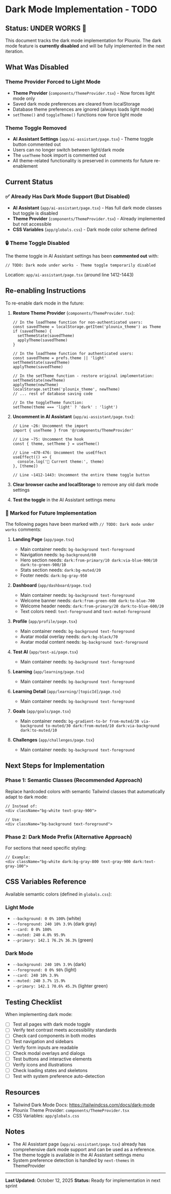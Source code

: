 # Dark Mode Implementation - TODO

## Status: UNDER WORKS 🚧

This document tracks the dark mode implementation for Plounix. The dark mode feature is **currently disabled** and will be fully implemented in the next iteration.

## What Was Disabled

### Theme Provider Forced to Light Mode
- **Theme Provider** (`components/ThemeProvider.tsx`) - Now forces light mode only
- Saved dark mode preferences are cleared from localStorage
- Database theme preferences are ignored (always loads light mode)
- `setTheme()` and `toggleTheme()` functions now force light mode

### Theme Toggle Removed
- **AI Assistant Settings** (`app/ai-assistant/page.tsx`) - Theme toggle button commented out
- Users can no longer switch between light/dark mode
- The `useTheme` hook import is commented out
- All theme-related functionality is preserved in comments for future re-enablement

## Current Status

### ✅ Already Has Dark Mode Support (But Disabled)
- **AI Assistant** (`app/ai-assistant/page.tsx`) - Has full dark mode classes but toggle is disabled
- **Theme Provider** (`components/ThemeProvider.tsx`) - Already implemented but not accessible
- **CSS Variables** (`app/globals.css`) - Dark mode color scheme defined

### 🔒 Theme Toggle Disabled
The theme toggle in AI Assistant settings has been **commented out** with:
```tsx
// TODO: Dark mode under works - Theme toggle temporarily disabled
```

Location: `app/ai-assistant/page.tsx` (around line 1412-1443)

## Re-enabling Instructions

To re-enable dark mode in the future:

1. **Restore Theme Provider** (`components/ThemeProvider.tsx`):
   ```tsx
   // In the loadTheme function for non-authenticated users:
   const savedTheme = localStorage.getItem('plounix_theme') as Theme
   if (savedTheme) {
     setThemeState(savedTheme)
     applyTheme(savedTheme)
   }
   
   // In the loadTheme function for authenticated users:
   const savedTheme = prefs.theme || 'light'
   setThemeState(savedTheme)
   applyTheme(savedTheme)
   
   // In the setTheme function - restore original implementation:
   setThemeState(newTheme)
   applyTheme(newTheme)
   localStorage.setItem('plounix_theme', newTheme)
   // ... rest of database saving code
   
   // In the toggleTheme function:
   setTheme(theme === 'light' ? 'dark' : 'light')
   ```

2. **Uncomment in AI Assistant** (`app/ai-assistant/page.tsx`):
   ```tsx
   // Line ~26: Uncomment the import
   import { useTheme } from '@/components/ThemeProvider'
   
   // Line ~75: Uncomment the hook
   const { theme, setTheme } = useTheme()
   
   // Line ~470-476: Uncomment the useEffect
   useEffect(() => {
     console.log('🎨 Current theme:', theme)
   }, [theme])
   
   // Line ~1412-1443: Uncomment the entire theme toggle button
   ```

3. **Clear browser cache and localStorage** to remove any old dark mode settings

4. **Test the toggle** in the AI Assistant settings menu

### 🚧 Marked for Future Implementation

The following pages have been marked with `// TODO: Dark mode under works` comments:

1. **Landing Page** (`app/page.tsx`)
   - Main container needs: `bg-background text-foreground`
   - Navigation needs: `bg-background/80`
   - Hero section needs: `dark:from-primary/10 dark:via-blue-900/10 dark:to-green-900/10`
   - Stats section needs: `dark:bg-muted/20`
   - Footer needs: `dark:bg-gray-950`

2. **Dashboard** (`app/dashboard/page.tsx`)
   - Main container needs: `bg-background text-foreground`
   - Welcome banner needs: `dark:from-green-600 dark:to-blue-700`
   - Welcome header needs: `dark:from-primary/20 dark:to-blue-600/20`
   - Text colors need: `text-foreground` and `text-muted-foreground`

3. **Profile** (`app/profile/page.tsx`)
   - Main container needs: `bg-background text-foreground`
   - Avatar modal overlay needs: `dark:bg-black/70`
   - Avatar modal content needs: `bg-background text-foreground`

4. **Test AI** (`app/test-ai/page.tsx`)
   - Main container needs: `bg-background text-foreground`

5. **Learning** (`app/learning/page.tsx`)
   - Main container needs: `bg-background text-foreground`

6. **Learning Detail** (`app/learning/[topicId]/page.tsx`)
   - Main container needs: `bg-background text-foreground`

7. **Goals** (`app/goals/page.tsx`)
   - Main container needs: `bg-gradient-to-br from-muted/30 via-background to-muted/30 dark:from-muted/10 dark:via-background dark:to-muted/10`

8. **Challenges** (`app/challenges/page.tsx`)
   - Main container needs: `bg-background text-foreground`

## Next Steps for Implementation

### Phase 1: Semantic Classes (Recommended Approach)
Replace hardcoded colors with semantic Tailwind classes that automatically adapt to dark mode:

```tsx
// Instead of:
<div className="bg-white text-gray-900">

// Use:
<div className="bg-background text-foreground">
```

### Phase 2: Dark Mode Prefix (Alternative Approach)
For sections that need specific styling:

```tsx
// Example:
<div className="bg-white dark:bg-gray-800 text-gray-900 dark:text-gray-100">
```

## CSS Variables Reference

Available semantic colors (defined in `globals.css`):

### Light Mode
- `--background: 0 0% 100%` (white)
- `--foreground: 240 10% 3.9%` (dark gray)
- `--card: 0 0% 100%`
- `--muted: 240 4.8% 95.9%`
- `--primary: 142.1 76.2% 36.3%` (green)

### Dark Mode
- `--background: 240 10% 3.9%` (dark)
- `--foreground: 0 0% 98%` (light)
- `--card: 240 10% 3.9%`
- `--muted: 240 3.7% 15.9%`
- `--primary: 142.1 70.6% 45.3%` (lighter green)

## Testing Checklist

When implementing dark mode:

- [ ] Test all pages with dark mode toggle
- [ ] Verify text contrast meets accessibility standards
- [ ] Check card components in both modes
- [ ] Test navigation and sidebars
- [ ] Verify form inputs are readable
- [ ] Check modal overlays and dialogs
- [ ] Test buttons and interactive elements
- [ ] Verify icons and illustrations
- [ ] Check loading states and skeletons
- [ ] Test with system preference auto-detection

## Resources

- Tailwind Dark Mode Docs: https://tailwindcss.com/docs/dark-mode
- Plounix Theme Provider: `components/ThemeProvider.tsx`
- CSS Variables: `app/globals.css`

## Notes

- The AI Assistant page (`app/ai-assistant/page.tsx`) already has comprehensive dark mode support and can be used as a reference.
- The theme toggle is available in the AI Assistant settings menu
- System preference detection is handled by `next-themes` in ThemeProvider

---

**Last Updated:** October 12, 2025
**Status:** Ready for implementation in next sprint

